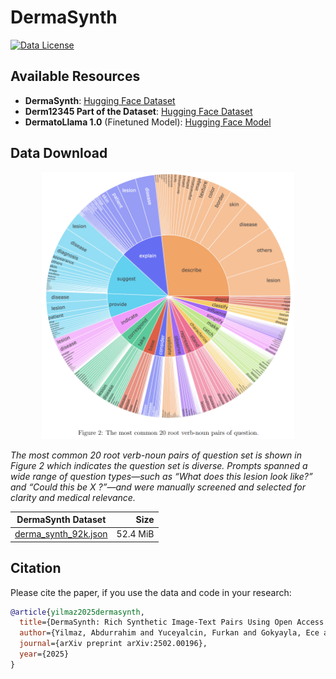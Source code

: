 # DermaSynth

[![Data License](https://img.shields.io/badge/Data%20License-CC%20By%20NC%204.0-red.svg)](https://github.com/abdurrahimyilmaz/DermaSynth/DATA_LICENSE)

## Available Resources
- **DermaSynth**: [Hugging Face Dataset](https://huggingface.co/datasets/abdurrahimyilmaz/DermaSynth)
- **Derm12345 Part of the Dataset**: [Hugging Face Dataset](https://huggingface.co/datasets/abdurrahimyilmaz/derm12345_synthetic_data)
- **DermatoLlama 1.0** (Finetuned Model): [Hugging Face Model](https://huggingface.co/abdurrahimyilmaz/DermatoLlama-1.0)

## Data Download

<p align="center">
    <img src="images/word_wheel_figure.png" width="80%"> <br>
 
  *The most common 20 root verb-noun pairs of question set is shown in Figure 2 which indicates the question set is diverse. Prompts spanned a wide range of question types—such as “What does this lesion look like?” and “Could this be X ?”—and were manually screened and selected for clarity and medical relevance.*
</p>

| DermaSynth Dataset | Size |
| --- | ---: |
| [derma_synth_92k.json](dataset/derma_synth_92k.json) | 52.4 MiB |

## Citation
Please cite the paper, if you use the data and code in your research:

```bibtex
@article{yilmaz2025dermasynth,
  title={DermaSynth: Rich Synthetic Image-Text Pairs Using Open Access Dermatology Datasets},
  author={Yilmaz, Abdurrahim and Yuceyalcin, Furkan and Gokyayla, Ece and Choi, Donghee and Erdem, Ozan and Demircali, Ali Anil and Varol, Rahmetullah and Kirabali, Ufuk Gorkem and Gencoglan, Gulsum and Posma, Joram M and Temelkuran, Burak},
  journal={arXiv preprint arXiv:2502.00196},
  year={2025}
}
```
